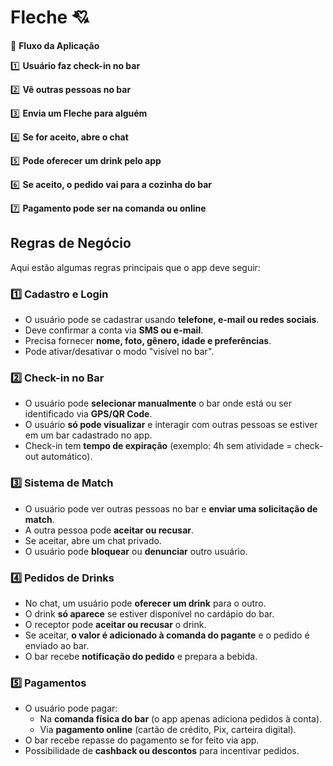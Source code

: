 # Fleche 💘

📲 **Fluxo da Aplicação**

1️⃣ **Usuário faz check-in no bar**

2️⃣ **Vê outras pessoas no bar**

3️⃣ **Envia um Fleche para alguém**

4️⃣ **Se for aceito, abre o chat**

5️⃣ **Pode oferecer um drink pelo app**

6️⃣ **Se aceito, o pedido vai para a cozinha do bar**

7️⃣ **Pagamento pode ser na comanda ou online**

## **Regras de Negócio**

Aqui estão algumas regras principais que o app deve seguir:

### **1️⃣ Cadastro e Login**

- O usuário pode se cadastrar usando **telefone, e-mail ou redes sociais**.
- Deve confirmar a conta via **SMS ou e-mail**.
- Precisa fornecer **nome, foto, gênero, idade e preferências**.
- Pode ativar/desativar o modo "visível no bar".

### **2️⃣ Check-in no Bar**

- O usuário pode **selecionar manualmente** o bar onde está ou ser identificado via **GPS/QR Code**.
- O usuário **só pode visualizar** e interagir com outras pessoas se estiver em um bar cadastrado no app.
- Check-in tem **tempo de expiração** (exemplo: 4h sem atividade = check-out automático).

### **3️⃣ Sistema de Match**

- O usuário pode ver outras pessoas no bar e **enviar uma solicitação de match**.
- A outra pessoa pode **aceitar ou recusar**.
- Se aceitar, abre um chat privado.
- O usuário pode **bloquear** ou **denunciar** outro usuário.

### **4️⃣ Pedidos de Drinks**

- No chat, um usuário pode **oferecer um drink** para o outro.
- O drink **só aparece** se estiver disponível no cardápio do bar.
- O receptor pode **aceitar ou recusar** o drink.
- Se aceitar, **o valor é adicionado à comanda do pagante** e o pedido é enviado ao bar.
- O bar recebe **notificação do pedido** e prepara a bebida.

### **5️⃣ Pagamentos**

- O usuário pode pagar:
    - Na **comanda física do bar** (o app apenas adiciona pedidos à conta).
    - Via **pagamento online** (cartão de crédito, Pix, carteira digital).
- O bar recebe repasse do pagamento se for feito via app.
- Possibilidade de **cashback ou descontos** para incentivar pedidos.